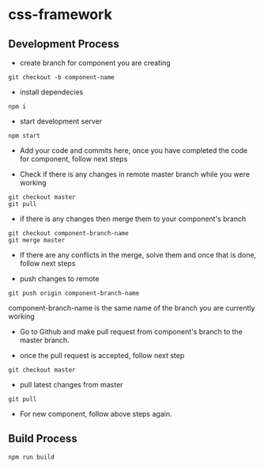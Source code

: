 # css-framework

## Development Process

* create branch for component you are creating

```shell
git checkout -b component-name
```

* install dependecies

```shell
npm i
```

* start development server

```shell
npm start
```

* Add your code and commits here, once you have completed the code for component, follow next steps

* Check if there is any changes in remote master branch while you were working

```shell
git checkout master
git pull
```

* if there is any changes then merge them to your component's branch
```shell
git checkout component-branch-name
git merge master
```

* If there are any conflicts in the merge, solve them and once that is done, follow next steps

* push changes to remote

```shell
git push origin component-branch-name
```
component-branch-name is the same name of the branch you are currently working

* Go to Github and make pull request from component's branch to the master branch.

* once the pull request is accepted, follow next step

```shell
git checkout master
```

* pull latest changes from master

```shell
git pull
```

* For new component, follow above steps again.

## Build Process

```shell
npm run build
```
